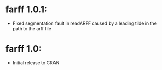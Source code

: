 # farff 1.0.1:
* Fixed segmentation fault in readARFF caused by a leading tilde in the path to the arff file

# farff 1.0:
* Initial release to CRAN




